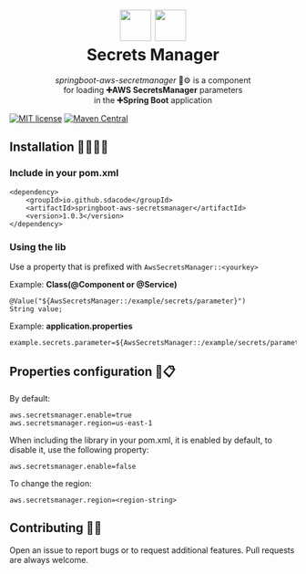 <h1 align="center">
  <img src="https://simpleicons.org/icons/spring.svg" width="55" />
  <img src="https://simpleicons.org/icons/amazonaws.svg" width="55"/>
  <br>
  Secrets Manager
</h1>
<p align="center">
  <em>springboot-aws-secretmanager</em> 🧩⚙️ is a component 
  <br>for loading <b>➕AWS SecretsManager</b> parameters 
  <br>in the <b>➕Spring Boot</b> application
</p>

[![MIT license](http://img.shields.io/badge/license-MIT-brightgreen.svg)](https://github.com/sdacode/springboot-aws-secretsmanager/blob/main/LICENSE)
[![Maven Central](https://maven-badges.herokuapp.com/maven-central/io.github.sdacode/springboot-aws-secretsmanager/badge.svg)](https://maven-badges.herokuapp.com/maven-central/io.github.sdacode/springboot-aws-secretsmanager)

## Installation 👨‍💻👩‍💻

### Include in your pom.xml
```
<dependency>
    <groupId>io.github.sdacode</groupId>
    <artifactId>springboot-aws-secretsmanager</artifactId>
    <version>1.0.3</version>
</dependency>
```

### Using the lib
Use a property that is prefixed with `AwsSecretsManager::<yourkey>`

Example: **Class(@Component or @Service)**
```
@Value("${AwsSecretsManager::/example/secrets/parameter}")
String value;
```

Example: **application.properties**
```
example.secrets.parameter=${AwsSecretsManager::/example/secrets/parameter}
```

## Properties configuration 🔧📋

By default:
```
aws.secretsmanager.enable=true
aws.secretsmanager.region=us-east-1
```
When including the library in your pom.xml, it is enabled by default, to disable it, use the following property:
```
aws.secretsmanager.enable=false
```
To change the region:
```
aws.secretsmanager.region=<region-string>
```

## Contributing 🤝🤙
Open an issue to report bugs or to request additional features. Pull requests are always welcome.
